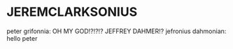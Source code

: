 # JEREMCLARKSONIUS
peter grifonnia: OH MY GOD!?!?!? JEFFREY DAHMER!?
jefronius dahmonian: hello peter
